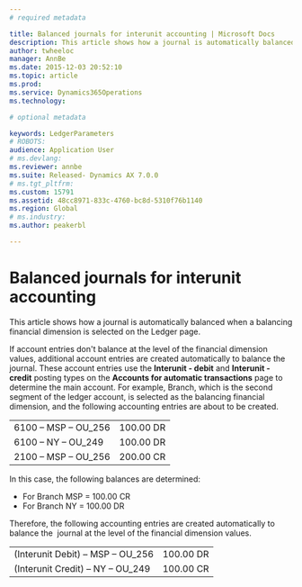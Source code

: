 ```yaml
---
# required metadata

title: Balanced journals for interunit accounting | Microsoft Docs
description: This article shows how a journal is automatically balanced when a balancing financial dimension is selected on the Ledger page. 
author: twheeloc
manager: AnnBe
ms.date: 2015-12-03 20:52:10
ms.topic: article
ms.prod: 
ms.service: Dynamics365Operations
ms.technology: 

# optional metadata

keywords: LedgerParameters
# ROBOTS: 
audience: Application User
# ms.devlang: 
ms.reviewer: annbe
ms.suite: Released- Dynamics AX 7.0.0
# ms.tgt_pltfrm: 
ms.custom: 15791
ms.assetid: 48cc8971-833c-4760-bc8d-5310f76b1140
ms.region: Global
# ms.industry: 
ms.author: peakerbl

---
```


# Balanced journals for interunit accounting

This article shows how a journal is automatically balanced when a balancing financial dimension is selected on the Ledger page. 

If account entries don't balance at the level of the financial dimension values, additional account entries are created automatically to balance the journal. These account entries use the **Interunit - debit** and **Interunit - credit** posting types on the **Accounts for automatic transactions** page to determine the main account. For example, Branch, which is the second segment of the ledger account, is selected as the balancing financial dimension, and the following accounting entries are about to be created.

|                      |           |
|----------------------|-----------|
| 6100 – MSP – OU\_256 | 100.00 DR |
| 6100 – NY – OU\_249  | 100.00 DR |
| 2100 – MSP – OU\_256 | 200.00 CR |

In this case, the following balances are determined:

-   For Branch MSP = 100.00 CR
-   For Branch NY = 100.00 DR

Therefore, the following accounting entries are created automatically to balance the  journal at the level of the financial dimension values.

|                                   |           |
|-----------------------------------|-----------|
| (Interunit Debit) – MSP – OU\_256 | 100.00 DR |
| (Interunit Credit) – NY – OU\_249 | 100.00 CR |



